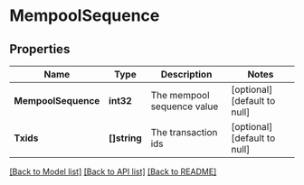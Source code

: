 # MempoolSequence

## Properties
Name | Type | Description | Notes
------------ | ------------- | ------------- | -------------
**MempoolSequence** | **int32** | The mempool sequence value | [optional] [default to null]
**Txids** | **[]string** | The transaction ids | [optional] [default to null]

[[Back to Model list]](../README.md#documentation-for-models) [[Back to API list]](../README.md#documentation-for-api-endpoints) [[Back to README]](../README.md)

